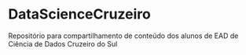 # DataScienceCruzeiro
Repositório para compartilhamento de conteúdo dos alunos de EAD de Ciência de Dados Cruzeiro do Sul
